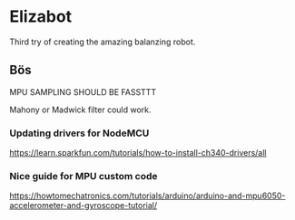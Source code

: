 # Elizabot

Third try of creating the amazing balanzing robot.


## Bös

MPU SAMPLING SHOULD BE FASSTTT

Mahony or Madwick filter could work.

### Updating drivers for NodeMCU
https://learn.sparkfun.com/tutorials/how-to-install-ch340-drivers/all

### Nice guide for MPU custom code
https://howtomechatronics.com/tutorials/arduino/arduino-and-mpu6050-accelerometer-and-gyroscope-tutorial/

